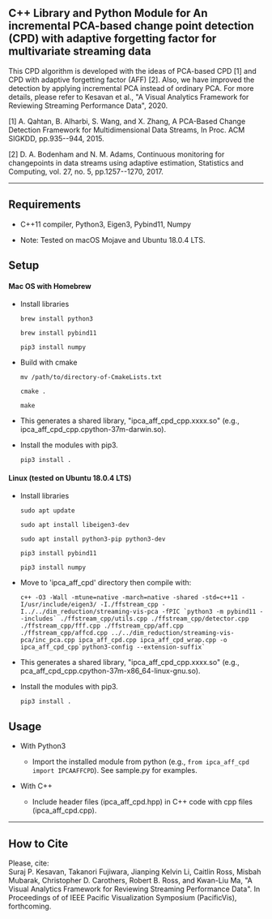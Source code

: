 ## C++ Library and Python Module for An incremental PCA-based change point detection (CPD) with adaptive forgetting factor for multivariate streaming data

This CPD algorithm is developed with the ideas of PCA-based CPD [1] and CPD with adaptive forgetting factor (AFF) [2]. Also, we have improved the detection by applying incremental PCA instead of ordinary PCA.
For more details, please refer to Kesavan et al., "A Visual Analytics Framework for Reviewing Streaming Performance Data", 2020. 

[1] A. Qahtan, B. Alharbi, S. Wang, and X. Zhang,
A PCA-Based Change Detection Framework for Multidimensional Data Streams,
In Proc. ACM SIGKDD, pp.935--944, 2015.

[2] D. A. Bodenham and N. M. Adams, Continuous monitoring for changepoints in data
streams using adaptive estimation, Statistics and Computing, vol. 27, no. 5,
pp.1257--1270, 2017.

-----

Requirements
-----
* C++11 compiler, Python3, Eigen3, Pybind11, Numpy

* Note: Tested on macOS Mojave and Ubuntu 18.0.4 LTS.

Setup
-----
#### Mac OS with Homebrew
* Install libraries

    `brew install python3`

    `brew install pybind11`

    `pip3 install numpy`

* Build with cmake

    `mv /path/to/directory-of-CmakeLists.txt`

    `cmake .`

    `make`

* This generates a shared library, "ipca_aff_cpd_cpp.xxxx.so" (e.g., ipca_aff_cpd_cpp.cpython-37m-darwin.so).

* Install the modules with pip3.

    `pip3 install .`

#### Linux (tested on Ubuntu 18.0.4 LTS)
* Install libraries

    `sudo apt update`

    `sudo apt install libeigen3-dev`

    `sudo apt install python3-pip python3-dev`

    `pip3 install pybind11`

    `pip3 install numpy`

* Move to 'ipca_aff_cpd' directory then compile with:

    ``c++ -O3 -Wall -mtune=native -march=native -shared -std=c++11 -I/usr/include/eigen3/ -I./ffstream_cpp -I../../dim_reduction/streaming-vis-pca -fPIC `python3 -m pybind11 --includes` ./ffstream_cpp/utils.cpp ./ffstream_cpp/detector.cpp ./ffstream_cpp/fff.cpp ./ffstream_cpp/aff.cpp ./ffstream_cpp/affcd.cpp ../../dim_reduction/streaming-vis-pca/inc_pca.cpp ipca_aff_cpd.cpp ipca_aff_cpd_wrap.cpp -o ipca_aff_cpd_cpp`python3-config --extension-suffix` ``

* This generates a shared library, "ipca_aff_cpd_cpp.xxxx.so" (e.g., pca_aff_cpd_cpp.cpython-37m-x86_64-linux-gnu.so).

* Install the modules with pip3.

    `pip3 install .`

Usage
-----
* With Python3
    * Import the installed module from python (e.g., `from ipca_aff_cpd import IPCAAFFCPD`). See sample.py for examples.

* With C++
    * Include header files (ipca_aff_cpd.hpp) in C++ code with cpp files (ipca_aff_cpd.cpp).

******

## How to Cite
Please, cite:    
Suraj P. Kesavan, Takanori Fujiwara, Jianping Kelvin Li, Caitlin Ross, Misbah Mubarak, Christopher D. Carothers, Robert B. Ross, and Kwan-Liu Ma, "A Visual Analytics Framework for Reviewing Streaming Performance Data".
In Proceedings of of IEEE Pacific Visualization Symposium (PacificVis), forthcoming.
